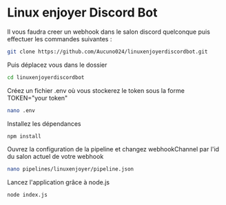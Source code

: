 # Linux enjoyer Discord Bot

Il vous faudra creer un webhook dans le salon discord quelconque puis effectuer les commandes suivantes :
``` bash
git clone https://github.com/Aucuno024/linuxenjoyerdiscordbot.git
```
Puis déplacez vous dans le dossier
``` bash
cd linuxenjoyerdiscordbot
```
Créez un fichier .env où vous stockerez le token sous la forme TOKEN="your token"
``` bash
nano .env
```
Installez les dépendances 
```bash
npm install
```
Ouvrez la configuration de la pipeline et changez webhookChannel par l'id du salon actuel de votre webhook
```bash
nano pipelines/linuxenjoyer/pipeline.json 
```
Lancez l'application grâce à node.js
``` bash
node index.js
```
